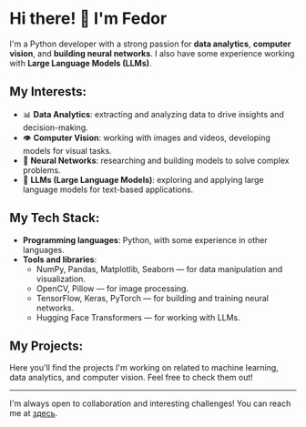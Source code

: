 # Hi there! 👋 I'm Fedor

I'm a Python developer with a strong passion for **data analytics**, **computer vision**, and **building neural networks**. I also have some experience working with **Large Language Models (LLMs)**.

## My Interests:
- 📊 **Data Analytics**: extracting and analyzing data to drive insights and decision-making.
- 👁️ **Computer Vision**: working with images and videos, developing models for visual tasks.
- 🧠 **Neural Networks**: researching and building models to solve complex problems.
- 🤖 **LLMs (Large Language Models)**: exploring and applying large language models for text-based applications.

## My Tech Stack:
- **Programming languages**: Python, with some experience in other languages.
- **Tools and libraries**:
  - NumPy, Pandas, Matplotlib, Seaborn — for data manipulation and visualization.
  - OpenCV, Pillow — for image processing.
  - TensorFlow, Keras, PyTorch — for building and training neural networks.
  - Hugging Face Transformers — for working with LLMs.

## My Projects:
Here you'll find the projects I'm working on related to machine learning, data analytics, and computer vision. Feel free to check them out!

---

I'm always open to collaboration and interesting challenges! You can reach me at  [здесь](fbalcugov@gmail.com).



